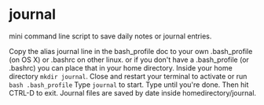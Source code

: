 journal
=======

mini command line script to save daily notes or journal entries.

Copy the alias journal line in the bash_profile doc to your own .bash_profile (on OS X) or .bashrc on other linux.
or if you don't have a .bash_profile (or .bashrc) you can place that in your home directory.
Inside your home directory `mkdir journal`.
Close and restart your terminal to activate or run `bash .bash_profile`
Type `journal` to start. Type until you're done. Then hit CTRL-D to exit.
Journal files are saved by date inside homedirectory/journal.
